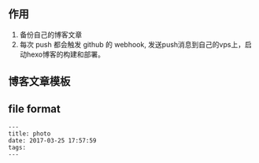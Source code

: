 
## 作用

1. 备份自己的博客文章
2. 每次 push 都会触发 github 的 webhook, 发送push消息到自己的vps上，启动hexo博客的构建和部署。

## 博客文章模板

## file format

```
---
title: photo
date: 2017-03-25 17:57:59
tags:
---
```


